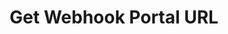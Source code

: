---
title: Get Webhook Portal URL
excerpt: >-
  Generates a magic link for you to log on to URL to the app portal. From the
  portal you can configure webhook subscriptions in a user-friendly interface.
api:
  file: openapi-(2).json
  operationId: get_portal_link
hidden: false
---